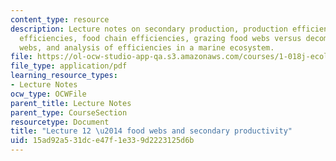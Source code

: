 ```yaml
---
content_type: resource
description: Lecture notes on secondary production, production efficiencies, assimilation
  efficiencies, food chain efficiencies, grazing food webs versus decomposer food
  webs, and analysis of efficiencies in a marine ecosystem.
file: https://ol-ocw-studio-app-qa.s3.amazonaws.com/courses/1-018j-ecology-i-the-earth-system-fall-2009/15ad92a531dce47f1e339d2223125d6b_MIT1_018JF09_Lec12.pdf
file_type: application/pdf
learning_resource_types:
- Lecture Notes
ocw_type: OCWFile
parent_title: Lecture Notes
parent_type: CourseSection
resourcetype: Document
title: "Lecture 12 \u2014 food webs and secondary productivity"
uid: 15ad92a5-31dc-e47f-1e33-9d2223125d6b
---
```

